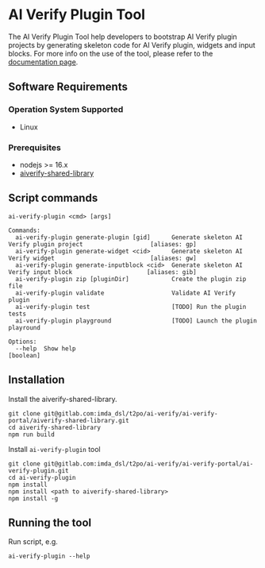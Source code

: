 # AI Verify Plugin Tool

The AI Verify Plugin Tool help developers to bootstrap AI Verify plugin projects by generating skeleton code for AI Verify plugin, widgets and input blocks. For more info on the use of the tool, please refer to the [documentation page](https://gitlab.com/imda_dsl/t2po/ai-verify/ai-verify-developers-documentation/-/blob/master/PluginTool.md).


## Software Requirements

### Operation System Supported
- Linux

### Prerequisites

- nodejs >= 16.x
- [aiverify-shared-library](https://gitlab.com/imda_dsl/t2po/ai-verify/ai-verify-portal/aiverify-shared-library)


## Script commands

```
ai-verify-plugin <cmd> [args]

Commands:
  ai-verify-plugin generate-plugin [gid]      Generate skeleton AI Verify plugin project                   [aliases: gp]
  ai-verify-plugin generate-widget <cid>      Generate skeleton AI Verify widget                           [aliases: gw]
  ai-verify-plugin generate-inputblock <cid>  Generate skeleton AI Verify input block                     [aliases: gib]
  ai-verify-plugin zip [pluginDir]            Create the plugin zip file
  ai-verify-plugin validate                   Validate AI Verify plugin
  ai-verify-plugin test                       [TODO] Run the plugin tests
  ai-verify-plugin playground                 [TODO] Launch the plugin playround

Options:
  --help  Show help                                                                                            [boolean]
```

## Installation
Install the aiverify-shared-library.
```
git clone git@gitlab.com:imda_dsl/t2po/ai-verify/ai-verify-portal/aiverify-shared-library.git
cd aiverify-shared-library
npm run build
```

Install `ai-verify-plugin` tool
```
git clone git@gitlab.com:imda_dsl/t2po/ai-verify/ai-verify-portal/ai-verify-plugin.git
cd ai-verify-plugin
npm install
npm install <path to aiverify-shared-library>
npm install -g
```

## Running the tool
Run script, e.g. 
```
ai-verify-plugin --help
```
